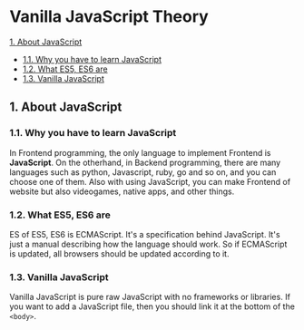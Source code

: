 # Vanilla JavaScript Theory

[1. About JavaScript](#1-about-javascript)

- [1.1. Why you have to learn JavaScript](#11-why-you-have-to-learn-javascript)
- [1.2. What ES5, ES6 are](#12-what-es5-es6-are)
- [1.3. Vanilla JavaScript](#13-vanilla-javascript)

## 1. About JavaScript

### 1.1. Why you have to learn JavaScript

In Frontend programming, the only language to implement Frontend is **JavaScript**. On the otherhand, in Backend programming, there are many languages such as python, Javascript, ruby, go and so on, and you can choose one of them.
Also with using JavaScript, you can make Frontend of website but also videogames, native apps, and other things.

### 1.2. What ES5, ES6 are

ES of ES5, ES6 is ECMAScript. It's a specification behind JavaScript. It's just a manual describing how the language should work. So if ECMAScript is updated, all browsers should be updated according to it.

### 1.3. Vanilla JavaScript

Vanilla JavaScript is pure raw JavaScript with no frameworks or libraries. If you want to add a JavaScript file, then you should link it at the bottom of the `<body>`.
